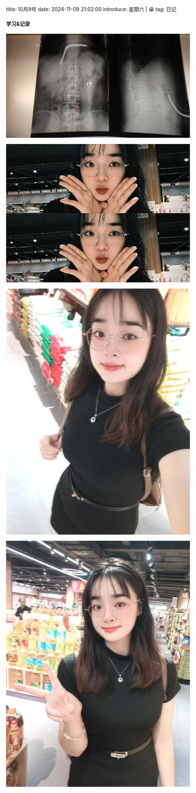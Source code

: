 title: 10月9号
date: 2024-11-09 21:02:00
introduce: 星期六 | 😁
tag: 日记

#### 学习&记录
![1](/static/img/2024/11/09/1.jpg)

![2](/static/img/2024/11/09/2.jpg)

![3](/static/img/2024/11/09/3.jpg)

![4](/static/img/2024/11/09/4.jpg)

